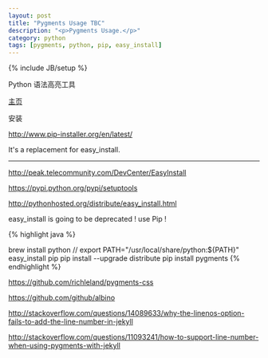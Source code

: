 ```yaml
---
layout: post
title: "Pygments Usage TBC"
description: "<p>Pygments Usage.</p>"
category: python
tags: [pygments, python, pip, easy_install]
---
```

{% include JB/setup %}

Python 语法高亮工具

[主页](http://pygments.org/)

安装

http://www.pip-installer.org/en/latest/

It's a replacement for easy_install.

----

http://peak.telecommunity.com/DevCenter/EasyInstall

https://pypi.python.org/pypi/setuptools

http://pythonhosted.org/distribute/easy_install.html

easy_install is going to be deprecated ! use Pip !

{% highlight java %}

brew install python
// export PATH="/usr/local/share/python:${PATH}"
easy_install pip
pip install --upgrade distribute
pip install pygments
{% endhighlight %}


https://github.com/richleland/pygments-css

https://github.com/github/albino

http://stackoverflow.com/questions/14089633/why-the-linenos-option-fails-to-add-the-line-number-in-jekyll

http://stackoverflow.com/questions/11093241/how-to-support-line-number-when-using-pygments-with-jekyll

